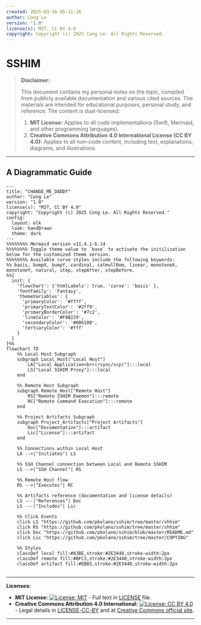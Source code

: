 ```yaml
---
created: 2025-03-16 05:31:26
author: Cong Le
version: "1.0"
license(s): MIT, CC BY 4.0
copyright: Copyright (c) 2025 Cong Le. All Rights Reserved.
---
```




# SSHIM
> **Disclaimer:**
>
> This document contains my personal notes on the topic,
> compiled from publicly available documentation and various cited sources.
> The materials are intended for educational purposes, personal study, and reference.
> The content is dual-licensed:
> 1. **MIT License:** Applies to all code implementations (Swift, Mermaid, and other programming languages).
> 2. **Creative Commons Attribution 4.0 International License (CC BY 4.0):** Applies to all non-code content, including text, explanations, diagrams, and illustrations.
---


## A Diagrammatic Guide 


```mermaid
---
title: "CHANGE_ME_DADDY"
author: "Cong Le"
version: "1.0"
license(s): "MIT, CC BY 4.0"
copyright: "Copyright (c) 2025 Cong Le. All Rights Reserved."
config:
  layout: elk
  look: handDrawn
  theme: dark
---
%%%%%%%% Mermaid version v11.4.1-b.14
%%%%%%%% Toggle theme value to `base` to activate the initilization below for the customized theme version.
%%%%%%%% Available curve styles include the following keywords:
%% basis, bumpX, bumpY, cardinal, catmullRom, linear, monotoneX, monotoneY, natural, step, stepAfter, stepBefore.
%%{
  init: {
    'flowchart': {'htmlLabels': true, 'curve': 'basis' },
    'fontFamily': 'Fantasy',
    'themeVariables': {
      'primaryColor': '#ffff',
      'primaryTextColor': '#2ff9',
      'primaryBorderColor': '#7c2',
      'lineColor': '#F8B229',
      'secondaryColor': '#006100',
      'tertiaryColor': '#fff'
    }
  }
}%%
flowchart TD
    %% Local Host Subgraph
    subgraph Local_Host["Local Host"]
        LA["Local Application<br>(rsync/scp)"]:::local
        LS["Local SSHIM Proxy"]:::local
    end

    %% Remote Host Subgraph
    subgraph Remote_Host["Remote Host"]
        RS["Remote SSHIM Daemon"]:::remote
        RC["Remote Command Execution"]:::remote
    end

    %% Project Artifacts Subgraph
    subgraph Project_Artifacts["Project Artifacts"]
        Doc["Documentation"]:::artifact
        Lic["License"]:::artifact
    end

    %% Connections within Local Host
    LA -->|"Initiates"| LS

    %% SSH Channel connection between Local and Remote SSHIM
    LS -->|"SSH Channel"| RS

    %% Remote Host flow
    RS -->|"Executes"| RC

    %% Artifacts reference (documentation and license details)
    LS ---|"References"| Doc
    LS ---|"Includes"| Lic

    %% Click Events
    click LS "https://github.com/pkolano/sshim/tree/master/shhim"
    click RS "https://github.com/pkolano/sshim/tree/master/shhim"
    click Doc "https://github.com/pkolano/sshim/blob/master/README.md"
    click Lic "https://github.com/pkolano/sshim/tree/master/COPYING"

    %% Styles
    classDef local fill:#A3BE,stroke:#2E3440,stroke-width:2px
    classDef remote fill:#BFC3,stroke:#2E3440,stroke-width:2px
    classDef artifact fill:#EBB3,stroke:#2E3440,stroke-width:2px
    
```






---
**Licenses:**

- **MIT License:**  [![License: MIT](https://img.shields.io/badge/License-MIT-yellow.svg)](LICENSE) - Full text in [LICENSE](LICENSE) file.
- **Creative Commons Attribution 4.0 International:** [![License: CC BY 4.0](https://licensebuttons.net/l/by/4.0/88x31.png)](LICENSE-CC-BY) - Legal details in [LICENSE-CC-BY](LICENSE-CC-BY) and at [Creative Commons official site](http://creativecommons.org/licenses/by/4.0/).

---